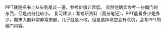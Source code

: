 PPT就是把书上从头到尾过一遍，参考价值非常低。
虽然他确实会考一些偏门的东西，但是占分比较小。
复习建议：看考研资料（高分笔记），PPT能看多少是多少，期末大题非常非常原题，几乎就是不改，但是选择填空会有点坑，会考PPT的偏门内容。
